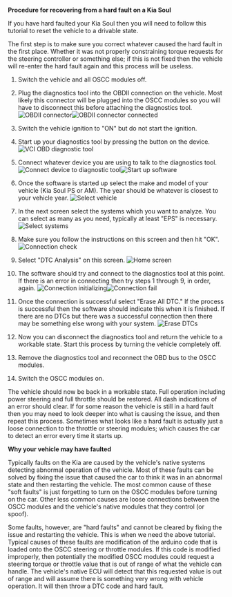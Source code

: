 **Procedure for recovering from a hard fault on a Kia Soul**

If you have hard faulted your Kia Soul then you will need to follow this tutorial to reset the vehicle to a drivable state.

The first step is to make sure you correct whatever caused the hard fault in the first place. Whether it was not properly constraining torque requests for the steering controller or something else; if this is not fixed then the vehicle will re-enter the hard fault again and this process will be useless.

1. Switch the vehicle and all OSCC modules off.

2. Plug the diagnostics tool into the OBDII connection on the vehicle. Most likely this connector will be plugged into the OSCC modules so you will have to disconnect this before attaching the diagnostics tool.![OBDII connector](images/obd_ii/obd_ii_connector.jpg)![OBDII connector connected](images/obd_ii/obd_ii_connector_connected.jpg)

3. Switch the vehicle ignition to "ON" but do not start the ignition.

4. Start up your diagnostics tool by pressing the button on the device. ![VCI OBD diagnostic tool](images/obd_ii/vci_obd_diagnostic_tool.jpg)

5. Connect whatever device you are using to talk to the diagnostics tool. ![Connect device to diagnostic tool](images/obd_ii/diagnostic_tool_connected.jpg)![Start up software](images/gds/gds_startup_screen.png)

6. Once the software is started up select the make and model of your vehicle (Kia Soul PS or AM). The year should be whatever is closest to your vehicle year. ![Select vehicle](images/gds/gds_select_vehicle.png)

7. In the next screen select the systems which you want to analyze. You can select as many as you need, typically at least "EPS" is necessary. ![Select systems](images/gds/gds_select_systems.png)

8. Make sure you follow the instructions on this screen and then hit "OK". ![Connection check](images/gds/gds_conn_check.png)

9. Select "DTC Analysis" on this screen. ![Home screen](images/gds/gds_home_screen.png)

10. The software should try and connect to the diagnostics tool at this point. If there is an error in connecting then try steps 1 through 9, in order, again. ![Connection initializing](images/gds/gds_init_comm.png)![Connection fail](images/gds/gds_conn_fail.png)

11. Once the connection is successful select "Erase All DTC." If the process is successful then the software should indicate this when it is finished. If there are no DTCs but there was a successful connection then there may be something else wrong with your system. ![Erase DTCs](images/gds/gds_clear_dtc.png)

12. Now you can disconnect the diagnostics tool and return the vehicle to a workable state. Start this process by turning the vehicle completely off.

13. Remove the diagnostics tool and reconnect the OBD bus to the OSCC modules.

14. Switch the OSCC modules on.

The vehicle should now be back in a workable state. Full operation including power steering and full throttle should be restored. All dash indications of an error should clear. If for some reason the vehicle is still in a hard fault then you may need to look deeper into what is causing the issue, and then repeat this process. Sometimes what looks like a hard fault is actually just a loose connection to the throttle or steering modules; which causes the car to detect an error every time it starts up.

**Why your vehicle may have faulted**

Typically faults on the Kia are caused by the vehicle's native systems detecting abnormal operation of the vehicle. Most of these faults can be solved by fixing the issue that caused the car to think it was in an abnormal state and then restarting the vehicle. The most common cause of these "soft faults" is just forgetting to turn on the OSCC modules before turning on the car. Other less common causes are loose connections between the OSCC modules and the vehicle's native modules that they control (or spoof).

Some faults, however, are "hard faults" and cannot be cleared by fixing the issue and restarting the vehicle. This is when we need the above tutorial. Typical causes of these faults are modification of the arduino code that is loaded onto the OSCC steering or throttle modules. If this code is modified improperly, then potentially the modified OSCC modules could request a steering torque or throttle value that is out of range of what the vehicle can handle. The vehicle's native ECU will detect that this requested value is out of range and will assume there is something very wrong with vehicle operation. It will then throw a DTC code and hard fault.
